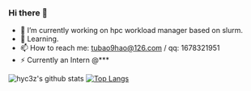 ### Hi there 👋

- 🔭 I’m currently working on hpc workload manager based on slurm.
- 👯 Learning.
- 📫 How to reach me: tubao9hao@126.com / qq: 1678321951
- ⚡ Currently an Intern @***

![hyc3z's github stats](https://github-readme-stats.vercel.app/api?username=hyc3z&show_icons=true&count_private=true)
[![Top Langs](https://github-readme-stats.vercel.app/api/top-langs/?username=hyc3z)](https://github.com/anuraghazra/github-readme-stats)
